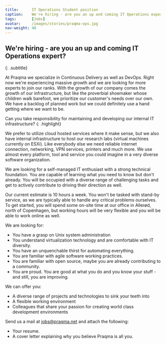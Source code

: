 ```yaml
---
title:      IT Operations Student position
caption:    We're hiring - are you an up and coming IT Operations expert?
tags:       [Jobs]
avatar:     /images/stories/praqma-ops.jpg
nav-weight: 40
---
```


## We're hiring - are you an up and coming IT Operations expert?
{: .subtitle}

At Praqma we specialize in Continuous Delivery as well as DevOps.
Right now we're experiencing massive growth and we are looking for more experts to join our ranks.
With the growth of our company comes the growth of our infrastructure, but like the proverbial shoemaker whose children walk barefoot, we prioritize our customer's needs over our own.
We have a backlog of planned work but we could definitely use a hand getting where we want to be.
<!--break-->

Can you take responsibility for maintaining and developing our internal IT infrastructure?
{: .highlight}

We prefer to utilize cloud hosted services where it make sense, but we also have internal infrastructure to host our research labs (virtual machines currently on ESXi).
Like everybody else we need reliable internet connection, networking, VPN services, printers and much more.
We use almost every platform, tool and service you could imagine in a very diverse software organization.

We are looking for a self-managed IT enthusiast with a strong technical foundation.
You are capable of learning what you need to know but don't already.
You will be occupied with a diverse range of challenging tasks and get to actively contribute to driving their direction as well.

Our current estimate is 10 hours a week. You won't be tasked with stand-by service, as we are typically able to handle any critical problems ourselves.
To get started, you will spend some on-site time at our office in Allerød, north of Copenhagen, but working hours will be very flexible and you will be able to work online as well.

We are looking for:

 * You have a grasp on Unix system administration
 * You understand virtualization technology and are comfortable with IT diversity.
 * You have an unquenchable thirst for automating everything.
 * You are familiar with agile software working practices.
 * You are familiar with open source, maybe you are already contributing to a community.
 * You are proud. You are good at what you do and you know your stuff - and still, you are improving.

We can offer you:

 * A diverse range of projects and technologies to sink your teeth into
 * A flexible working environment
 * Colleagues that share your passion for creating world class development environments

Send us a mail at jobs@praqma.net and attach the following:

 * Your resume.
 * A cover letter explaining why you believe Praqma is all you.
